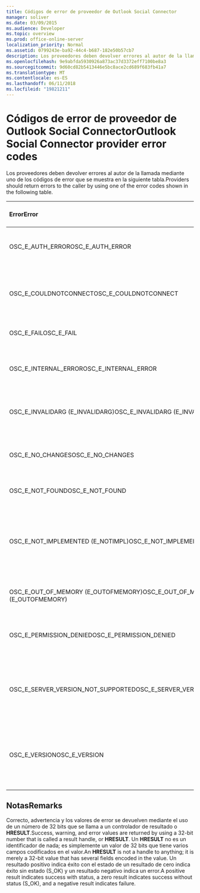 ```yaml
---
title: Códigos de error de proveedor de Outlook Social Connector
manager: soliver
ms.date: 03/09/2015
ms.audience: Developer
ms.topic: overview
ms.prod: office-online-server
localization_priority: Normal
ms.assetid: 0799243e-ba92-44c4-b687-182e50b57cb7
description: Los proveedores deben devolver errores al autor de la llamada mediante uno de los códigos de error que se muestra en la siguiente tabla.
ms.openlocfilehash: 9e9abfda5930926a873ac37d3372eff7100be8a3
ms.sourcegitcommit: 9d60cd82b5413446e5bc8ace2cd689f683fb41a7
ms.translationtype: MT
ms.contentlocale: es-ES
ms.lasthandoff: 06/11/2018
ms.locfileid: "19821211"
---
```

# <a name="outlook-social-connector-provider-error-codes"></a><span data-ttu-id="2ea4a-103">Códigos de error de proveedor de Outlook Social Connector</span><span class="sxs-lookup"><span data-stu-id="2ea4a-103">Outlook Social Connector provider error codes</span></span>

<span data-ttu-id="2ea4a-104">Los proveedores deben devolver errores al autor de la llamada mediante uno de los códigos de error que se muestra en la siguiente tabla.</span><span class="sxs-lookup"><span data-stu-id="2ea4a-104">Providers should return errors to the caller by using one of the error codes shown in the following table.</span></span> 
  
|<span data-ttu-id="2ea4a-105">**Error**</span><span class="sxs-lookup"><span data-stu-id="2ea4a-105">**Error**</span></span>|<span data-ttu-id="2ea4a-106">**Código de error (hexadecimal)**</span><span class="sxs-lookup"><span data-stu-id="2ea4a-106">**Error code (hexadecimal)**</span></span>|<span data-ttu-id="2ea4a-107">**Descripción**</span><span class="sxs-lookup"><span data-stu-id="2ea4a-107">**Description**</span></span>|
|:-----|:-----|:-----|
|<span data-ttu-id="2ea4a-108">OSC_E_AUTH_ERROR</span><span class="sxs-lookup"><span data-stu-id="2ea4a-108">OSC_E_AUTH_ERROR</span></span>  <br/> |<span data-ttu-id="2ea4a-109">0x80041404</span><span class="sxs-lookup"><span data-stu-id="2ea4a-109">0x80041404</span></span>  <br/> |<span data-ttu-id="2ea4a-110">Error de autenticación en la red del sitio de red social.</span><span class="sxs-lookup"><span data-stu-id="2ea4a-110">Authentication failed on the network of the social network site.</span></span>  <br/> |
|<span data-ttu-id="2ea4a-111">OSC_E_COULDNOTCONNECT</span><span class="sxs-lookup"><span data-stu-id="2ea4a-111">OSC_E_COULDNOTCONNECT</span></span>  <br/> |<span data-ttu-id="2ea4a-112">0x80041402</span><span class="sxs-lookup"><span data-stu-id="2ea4a-112">0x80041402</span></span>  <br/> |<span data-ttu-id="2ea4a-113">No hay ninguna conexión disponible para conectarse al sitio de red social.</span><span class="sxs-lookup"><span data-stu-id="2ea4a-113">No connection is available to connect to the social network site.</span></span>  <br/> |
|<span data-ttu-id="2ea4a-114">OSC_E_FAIL</span><span class="sxs-lookup"><span data-stu-id="2ea4a-114">OSC_E_FAIL</span></span>  <br/> |<span data-ttu-id="2ea4a-115">0 x 80004005</span><span class="sxs-lookup"><span data-stu-id="2ea4a-115">0x80004005</span></span>  <br/> |<span data-ttu-id="2ea4a-116">Error de fallo general.</span><span class="sxs-lookup"><span data-stu-id="2ea4a-116">General failure error.</span></span>  <br/> |
|<span data-ttu-id="2ea4a-117">OSC_E_INTERNAL_ERROR</span><span class="sxs-lookup"><span data-stu-id="2ea4a-117">OSC_E_INTERNAL_ERROR</span></span>  <br/> |<span data-ttu-id="2ea4a-118">0x80041400</span><span class="sxs-lookup"><span data-stu-id="2ea4a-118">0x80041400</span></span>  <br/> |<span data-ttu-id="2ea4a-119">Se ha producido un error interno debido a una operación no válida.</span><span class="sxs-lookup"><span data-stu-id="2ea4a-119">An internal error occurred because of an invalid operation.</span></span>  <br/> |
|<span data-ttu-id="2ea4a-120">OSC_E_INVALIDARG (E_INVALIDARG)</span><span class="sxs-lookup"><span data-stu-id="2ea4a-120">OSC_E_INVALIDARG (E_INVALIDARG)</span></span>  <br/> |<span data-ttu-id="2ea4a-121">0 x 80070057</span><span class="sxs-lookup"><span data-stu-id="2ea4a-121">0x80070057</span></span>  <br/> |<span data-ttu-id="2ea4a-122">Se ha pasado un argumento no válido a una función.</span><span class="sxs-lookup"><span data-stu-id="2ea4a-122">An invalid argument was passed to a function.</span></span>  <br/> |
|<span data-ttu-id="2ea4a-123">OSC_E_NO_CHANGES</span><span class="sxs-lookup"><span data-stu-id="2ea4a-123">OSC_E_NO_CHANGES</span></span>  <br/> |<span data-ttu-id="2ea4a-124">0x80041406</span><span class="sxs-lookup"><span data-stu-id="2ea4a-124">0x80041406</span></span>  <br/> |<span data-ttu-id="2ea4a-125">No ha habido cambios desde la última sincronización.</span><span class="sxs-lookup"><span data-stu-id="2ea4a-125">No changes have occurred since the last synchronization.</span></span>  <br/> |
|<span data-ttu-id="2ea4a-126">OSC_E_NOT_FOUND</span><span class="sxs-lookup"><span data-stu-id="2ea4a-126">OSC_E_NOT_FOUND</span></span>  <br/> |<span data-ttu-id="2ea4a-127">0x80041405</span><span class="sxs-lookup"><span data-stu-id="2ea4a-127">0x80041405</span></span>  <br/> |<span data-ttu-id="2ea4a-128">No se encuentra un recurso.</span><span class="sxs-lookup"><span data-stu-id="2ea4a-128">A resource cannot be found.</span></span>  <br/> |
|<span data-ttu-id="2ea4a-129">OSC_E_NOT_IMPLEMENTED (E_NOTIMPL)</span><span class="sxs-lookup"><span data-stu-id="2ea4a-129">OSC_E_NOT_IMPLEMENTED (E_NOTIMPL)</span></span>  <br/> |<span data-ttu-id="2ea4a-130">0 x 80004001</span><span class="sxs-lookup"><span data-stu-id="2ea4a-130">0x80004001</span></span>  <br/> |<span data-ttu-id="2ea4a-131">La solicitud para el sitio de red social es válida pero no se ha implementado por el sitio de red social.</span><span class="sxs-lookup"><span data-stu-id="2ea4a-131">The request to the social network site is valid but has not been implemented by the social network site.</span></span>  <br/> |
|<span data-ttu-id="2ea4a-132">OSC_E_OUT_OF_MEMORY (E_OUTOFMEMORY)</span><span class="sxs-lookup"><span data-stu-id="2ea4a-132">OSC_E_OUT_OF_MEMORY (E_OUTOFMEMORY)</span></span>  <br/> |<span data-ttu-id="2ea4a-133">0x8007000E</span><span class="sxs-lookup"><span data-stu-id="2ea4a-133">0x8007000E</span></span>  <br/> |<span data-ttu-id="2ea4a-134">Se produjo un error de falta de memoria.</span><span class="sxs-lookup"><span data-stu-id="2ea4a-134">An out-of-memory error occurred.</span></span>  <br/> |
|<span data-ttu-id="2ea4a-135">OSC_E_PERMISSION_DENIED</span><span class="sxs-lookup"><span data-stu-id="2ea4a-135">OSC_E_PERMISSION_DENIED</span></span>  <br/> |<span data-ttu-id="2ea4a-136">0x80041403</span><span class="sxs-lookup"><span data-stu-id="2ea4a-136">0x80041403</span></span>  <br/> |<span data-ttu-id="2ea4a-137">El proveedor de OSC denegado el permiso para el recurso.</span><span class="sxs-lookup"><span data-stu-id="2ea4a-137">The OSC provider denied permission for the resource.</span></span>  <br/> |
|<span data-ttu-id="2ea4a-138">OSC_E_SERVER_VERSION_NOT_SUPPORTED</span><span class="sxs-lookup"><span data-stu-id="2ea4a-138">OSC_E_SERVER_VERSION_NOT_SUPPORTED</span></span>  <br/> |<span data-ttu-id="2ea4a-139">0x80041406</span><span class="sxs-lookup"><span data-stu-id="2ea4a-139">0x80041406</span></span>  <br/> |<span data-ttu-id="2ea4a-140">No se admite la versión del servidor para configurar la cuenta de redes sociales.</span><span class="sxs-lookup"><span data-stu-id="2ea4a-140">The version of the server to configure the social network account is not supported.</span></span>  <br/> |
|<span data-ttu-id="2ea4a-141">OSC_E_VERSION</span><span class="sxs-lookup"><span data-stu-id="2ea4a-141">OSC_E_VERSION</span></span>  <br/> |<span data-ttu-id="2ea4a-142">0x80041401</span><span class="sxs-lookup"><span data-stu-id="2ea4a-142">0x80041401</span></span>  <br/> |<span data-ttu-id="2ea4a-143">El proveedor no es compatible con esta versión de extensibilidad del proveedor OSC.</span><span class="sxs-lookup"><span data-stu-id="2ea4a-143">The provider does not support this version of OSC provider extensibility.</span></span>  <br/> |
   
## <a name="remarks"></a><span data-ttu-id="2ea4a-144">Notas</span><span class="sxs-lookup"><span data-stu-id="2ea4a-144">Remarks</span></span>

<span data-ttu-id="2ea4a-145">Correcto, advertencia y los valores de error se devuelven mediante el uso de un número de 32 bits que se llama a un controlador de resultado o **HRESULT**.</span><span class="sxs-lookup"><span data-stu-id="2ea4a-145">Success, warning, and error values are returned by using a 32-bit number that is called a result handle, or **HRESULT**.</span></span> <span data-ttu-id="2ea4a-146">Un **HRESULT** no es un identificador de nada; es simplemente un valor de 32 bits que tiene varios campos codificados en el valor.</span><span class="sxs-lookup"><span data-stu-id="2ea4a-146">An **HRESULT** is not a handle to anything; it is merely a 32-bit value that has several fields encoded in the value.</span></span> <span data-ttu-id="2ea4a-147">Un resultado positivo indica éxito con el estado de un resultado de cero indica éxito sin estado (S_OK) y un resultado negativo indica un error.</span><span class="sxs-lookup"><span data-stu-id="2ea4a-147">A positive result indicates success with status, a zero result indicates success without status (S_OK), and a negative result indicates failure.</span></span> 
  

